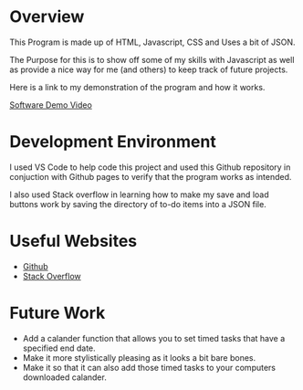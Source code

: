# Overview

This Program is made up of HTML, Javascript, CSS and Uses a bit of JSON.

The Purpose for this is to show off some of my skills with Javascript as well as provide a nice way for me (and others) to keep track of future projects.

Here is a link to my demonstration of the program and how it works.

[Software Demo Video](http://youtube.link.goes.here)

# Development Environment

I used VS Code to help code this project and used this Github repository in conjuction with Github pages to verify that the program works as intended. 

I also used Stack overflow in learning how to make my save and load buttons work by saving the directory of to-do items into a JSON file.

# Useful Websites

- [Github](https://github.com/)
- [Stack Overflow](https://stackoverflow.com/)

# Future Work

- Add a calander function that allows you to set timed tasks that have a specified end date.
- Make it more stylistically pleasing as it looks a bit bare bones.
- Make it so that it can also add those timed tasks to your computers downloaded calander.
